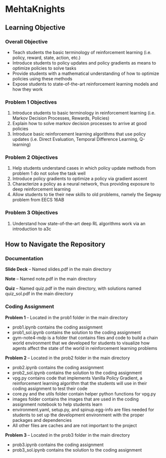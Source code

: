 # MehtaKnights

## Learning Objective
### Overall Objective
- Teach students the basic terminology of reinforcement learning (i.e. policy, reward, state, action, etc.)
- Introduce students to policy updates and policy gradients as means to optimize policies to solve tasks
- Provide students with a mathematical understanding of how to optimize policies using these methods
- Expose students to state-of-the-art reinforcement learning models and how they work

### Problem 1 Objectives
1) Introduce students to basic terminology in reinforcement learning (i.e. Markov Decision Processes, Rewards, Policies)
2) Explain how to solve markov decision processes to arrive at good policies
3) Introduce basic reinforcement learning algorithms that use policy updates (i.e. Direct Evaluation, Temporal Difference Learning, Q-learning)

### Problem 2 Objectives
1) Help students understand cases in which policy update methods from problem 1 do not solve the task well
2) Introduce policy gradients to optimize a policy via gradient ascent
3) Characterize a policy as a neural network, thus providing exposure to deep reinforcement learning
4) Allow students to tie their new skills to old problems, namely the Segway problem from EECS 16AB

### Problem 3 Objectives
1) Understand how state-of-the-art deep RL algorithms work via an introduction to a3c

## How to Navigate the Repository

### Documentation
<b> Slide Deck</b> – Named slides.pdf in the main directory

<b> Note</b> – Named note.pdf in the main directory

<b> Quiz</b> – Named quiz.pdf in the main directory, with solutions named quiz_sol.pdf in the main directory

### Coding Assignment
<b> Problem 1 </b> – Located in the prob1 folder in the main directory
- prob1.ipynb contains the coding assignment
- prob1_sol.ipynb contains the solution to the coding assignment
- gym-note4-mdp is a folder that contains files and code to build a chain world environment that we developed for students to visualize how agents affect the state of the world in reinforcement learning problems

<b> Problem 2 </b> – Located in the prob2 folder in the main directory
- prob2.ipynb contains the coding assignment
- prob2_sol.ipynb contains the solution to the coding assignment
- vpg.py contains code that implements Vanilla Policy Gradient, a reinforcement learning algorithm that the students will use in their coding assignment to test their code
- core.py and the utils folder contain helper python functions for vpg.py
- images folder contains the images that are used in the coding assignment notebook to help students learn
- environment.yaml, setup.py, and spinup.egg-info are files needed for students to set up the development environment with the proper packages and dependencies
- All other files are caches and are not important to the project

<b> Problem 3 </b> – Located in the prob3 folder in the main directory
- prob3.ipynb contains the coding assignment
- prob3_sol.ipynb contains the solution to the coding assignment
